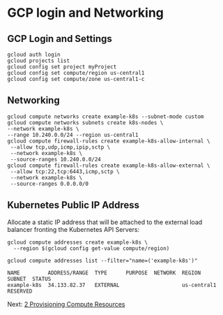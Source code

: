# GCP login and Networking

## GCP Login and Settings

```
gcloud auth login
gcloud projects list
gcloud config set project myProject
gcloud config set compute/region us-central1
gcloud config set compute/zone us-central1-c
```


## Networking

```
gcloud compute networks create example-k8s --subnet-mode custom
gcloud compute networks subnets create k8s-nodes \
--network example-k8s \
--range 10.240.0.0/24 --region us-central1
gcloud compute firewall-rules create example-k8s-allow-internal \
 --allow tcp,udp,icmp,ipip,sctp \
 --network example-k8s \
 --source-ranges 10.240.0.0/24
gcloud compute firewall-rules create example-k8s-allow-external \
 --allow tcp:22,tcp:6443,icmp,sctp \
 --network example-k8s \
 --source-ranges 0.0.0.0/0
```

## Kubernetes Public IP Address
Allocate a static IP address that will be attached to the external load balancer fronting the Kubernetes API Servers:

```
gcloud compute addresses create example-k8s \
  --region $(gcloud config get-value compute/region)    

gcloud compute addresses list --filter="name=('example-k8s')"

NAME         ADDRESS/RANGE  TYPE      PURPOSE  NETWORK  REGION       SUBNET  STATUS
example-k8s  34.133.82.37   EXTERNAL                    us-central1          RESERVED
```

Next: [2 Provisioning Compute Resources](03-part-02.md)
